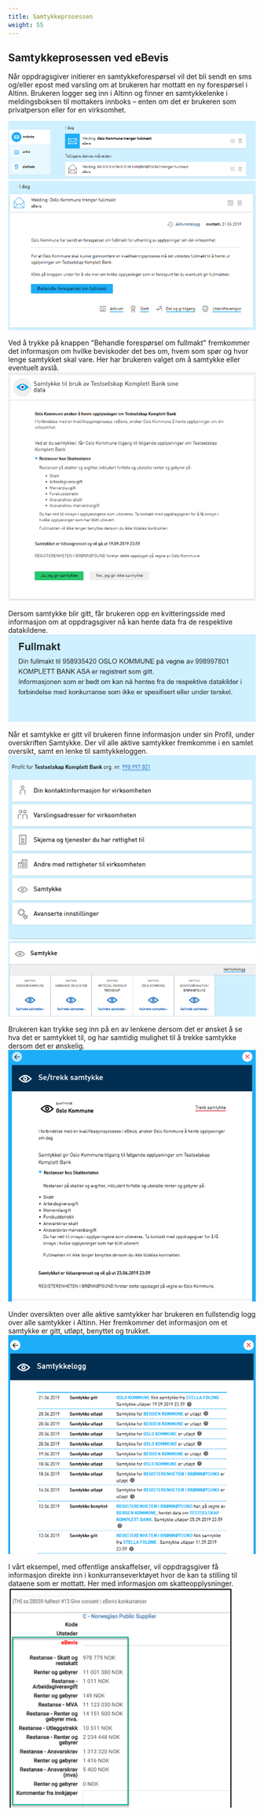 ```yaml
---
title: Samtykkeprosessen
weight: 55
---
```


## Samtykkeprosessen ved eBevis

Når oppdragsgiver initierer en samtykkeforespørsel vil det bli sendt en sms og/eller epost med varsling om at brukeren har mottatt en ny forespørsel i Altinn. Brukeren logger seg inn i Altinn og finner en samtykkelenke i meldingsboksen til mottakers innboks – enten om det er brukeren som privatperson eller for en virksomhet.

![NyMeldingInnboks](Bilde1.png?width=800)
![MerInfoMelding](Bilde2.png?width=800)

Ved å trykke på knappen "Behandle forespørsel om fullmakt" fremkommer det informasjon om hvilke beviskoder det bes om, hvem som spør og hvor lenge samtykket skal vare.
Her har brukeren valget om å samtykke eller eventuelt avslå.
![SamtykkeVisning](Bilde3.png?width=800)

Dersom samtykke blir gitt, får brukeren opp en kvitteringsside med informasjon om at oppdragsgiver nå kan hente data fra de respektive datakildene.
![BekreftetSamtykke](Bilde4.png?width=800)

Når et samtykke er gitt vil brukeren finne informasjon under sin Profil, under overskriften Samtykke. Der vil alle aktive samtykker fremkomme i en samlet oversikt, samt en lenke til samtykkeloggen.
![ProfilSamtykkevisning](Bilde5.png?width=800)
![VisningAlleSamtykker](Bilde6.png?width=800)

Brukeren kan trykke seg inn på en av lenkene dersom det er ønsket å se hva det er samtykket til, og har samtidig mulighet til å trekke samtykke dersom det er ønskelig.
![SeEllerTrekkSamtykke](Bilde7.png?width=800)

Under oversikten over alle aktive samtykker har brukeren en fullstendig logg over alle samtykker i Altinn. Her fremkommer det informasjon om et samtykke er gitt, utløpt, benyttet og trukket. 
![Samtykkelogg](Bilde8.png?width=800)

I vårt eksempel, med offentlige anskaffelser, vil oppdragsgiver få informasjon direkte inn i konkurranseverktøyet hvor de kan ta stilling til dataene som er mottatt. Her med informasjon om skatteopplysninger.
![InfoKonkurranseverktøy](Bilde9.png?width=800)





